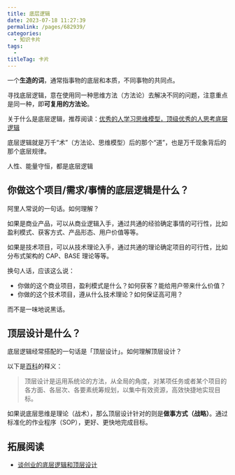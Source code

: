 ```yaml
---
title: 底层逻辑
date: 2023-07-18 11:27:39
permalink: /pages/682939/
categories: 
  - 知识卡片
tags: 
  - 
titleTag: 卡片
---
```


一个**生造的词**，通常指事物的底层和本质，不同事物的共同点。

寻找底层逻辑，意在使用同一种思维方法（方法论）去解决不同的问题，注意重点是同一种，即**可复用的方法论**。

关于什么是底层逻辑，推荐阅读：[优秀的人学习思维模型，顶级优秀的人思考底层逻辑](https://www.woshipm.com/it/3966218.html)

底层逻辑就是万千“术”（方法论、思维模型）后的那个“道”，也是万千现象背后的那个底层规律。

人性、能量守恒，都是底层逻辑

## 你做这个项目/需求/事情的底层逻辑是什么？

阿里人常说的一句话。如何理解？

如果是商业产品，可以从商业逻辑入手，通过共通的经验确定事情的可行性，比如盈利模式、获客方式、产品形态、用户价值等等。

如果是技术项目，可以从技术理论入手，通过共通的理论确定项目的可行性，比如分布式架构的 CAP、BASE 理论等等。

换句人话，应该这么说：
- 你做的这个商业项目，盈利模式是什么？如何获客？能给用户带来什么价值？
- 你做的这个技术项目，遵从什么技术理论？如何保证高可用？

而不是一味地说黑话。

## 顶层设计是什么？
底层逻辑经常搭配的一句话是「顶层设计」。如何理解顶层设计？

以下是[百科](https://wiki.mbalib.com/wiki/%E9%A1%B6%E5%B1%82%E8%AE%BE%E8%AE%A1)的释义：
> 顶层设计是运用系统论的方法，从全局的角度，对某项任务或者某个项目的各方面、各层次、各要素统筹规划，以集中有效资源，高效快捷地实现目标。

如果说底层思维是理论（战术），那么顶层设计针对的则是**做事方式（战略）**。通过标准化的作业程序（SOP），更好、更快地完成目标。

## 拓展阅读
- [谈创业的底层逻辑和顶层设计](https://zhuanlan.zhihu.com/p/64280053)